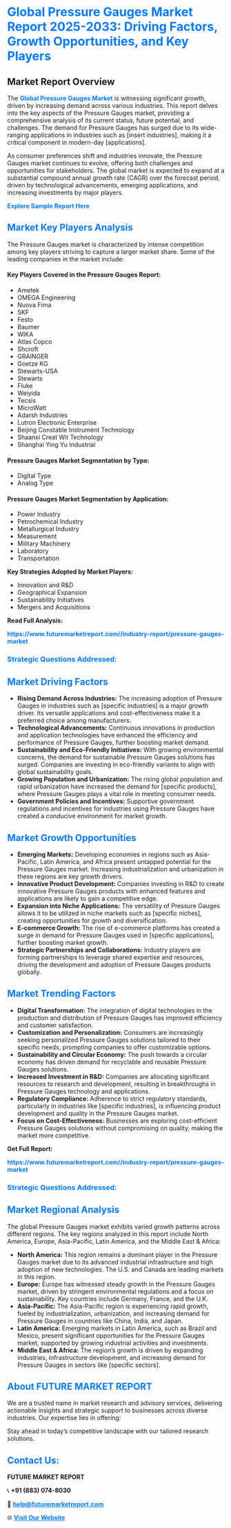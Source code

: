 <h1 style="color: #007BFF;">Global Pressure Gauges Market Report 2025-2033: Driving Factors, Growth Opportunities, and Key Players</h1>

<section id="overview">
<h2>Market Report Overview</h2>
<p>The <a href="https://www.futuremarketreport.com//industry-report/pressure-gauges-market" style="color: #007BFF; text-decoration: none;"><strong>Global Pressure Gauges Market</strong></a> is witnessing significant growth, driven by increasing demand across various industries. This report delves into the key aspects of the Pressure Gauges market, providing a comprehensive analysis of its current status, future potential, and challenges. The demand for Pressure Gauges has surged due to its wide-ranging applications in industries such as [insert industries], making it a critical component in modern-day [applications].</p>
<p>As consumer preferences shift and industries innovate, the Pressure Gauges market continues to evolve, offering both challenges and opportunities for stakeholders. The global market is expected to expand at a substantial compound annual growth rate (CAGR) over the forecast period, driven by technological advancements, emerging applications, and increasing investments by major players.</p>
</section>

<section id="overview">
<p><a href="https://www.futuremarketreport.com//request-sample/reportId=58687" style="color: #007BFF; text-decoration: none;"><strong>Explore Sample Report Here</strong></a></p>
</section>

<section id="key-players">
<h2 style="color: #007BFF;">Market Key Players Analysis</h2>
<p>The Pressure Gauges market is characterized by intense competition among key players striving to capture a larger market share. Some of the leading companies in the market include:</p>
<h4>Key Players Covered in the Pressure Gauges Report:</h4>
<ul><li>Ametek</li><li>OMEGA Engineering</li><li>Nuova Fima</li><li>SKF</li><li>Festo</li><li>Baumer</li><li>WIKA</li><li>Atlas Copco</li><li>Shcroft</li><li>GRAINGER</li><li>Goetze KG</li><li>Stewarts-USA</li><li>Stewarts</li><li>Fluke</li><li>Weiyida</li><li>Tecsis</li><li>MicroWatt</li><li>Adarsh Industries</li><li>Lutron Electronic Enterprise</li><li>Beijing Constable Instrument Technology</li><li>Shaanxi Creat Wit Technology</li><li>Shanghai Ying Yu Industrial</li></ul>
<h4>Pressure Gauges Market Segmentation by Type:</h4>
<ul><li>Digital Type</li><li>Analog Type</li></ul>

<h4>Pressure Gauges Market Segmentation by Application:</h4>
<ul><li>Power Industry</li><li>Petrochemical Industry</li><li>Metallurgical Industry</li><li>Measurement</li><li>Military Machinery</li><li>Laboratory</li><li>Transportation</li></ul>
<p><strong>Key Strategies Adopted by Market Players:</strong></p>
<ul>
<li>Innovation and R&D</li>
<li>Geographical Expansion</li>
<li>Sustainability Initiatives</li>
<li>Mergers and Acquisitions</li>
</ul>
</section>

<section>
<p><strong>Read Full Analysis: </strong></p><a href="https://www.futuremarketreport.com//industry-report/pressure-gauges-market" style="color: #007BFF; text-decoration: none;"><strong>https://www.futuremarketreport.com//industry-report/pressure-gauges-market</strong></a>
<h3 style="color: #007BFF;">Strategic Questions Addressed:</h3>
</section>

<section id="driving-factors">
<h2 style="color: #007BFF;">Market Driving Factors</h2>
<ul>
<li><strong>Rising Demand Across Industries:</strong> The increasing adoption of Pressure Gauges in industries such as [specific industries] is a major growth driver. Its versatile applications and cost-effectiveness make it a preferred choice among manufacturers.</li>
<li><strong>Technological Advancements:</strong> Continuous innovations in production and application technologies have enhanced the efficiency and performance of Pressure Gauges, further boosting market demand.</li>
<li><strong>Sustainability and Eco-Friendly Initiatives:</strong> With growing environmental concerns, the demand for sustainable Pressure Gauges solutions has surged. Companies are investing in eco-friendly variants to align with global sustainability goals.</li>
<li><strong>Growing Population and Urbanization:</strong> The rising global population and rapid urbanization have increased the demand for [specific products], where Pressure Gauges plays a vital role in meeting consumer needs.</li>
<li><strong>Government Policies and Incentives:</strong> Supportive government regulations and incentives for industries using Pressure Gauges have created a conducive environment for market growth.</li>
</ul>
</section>

<section id="growth-opportunities">
<h2 style="color: #007BFF;">Market Growth Opportunities</h2>
<ul>
<li><strong>Emerging Markets:</strong> Developing economies in regions such as Asia-Pacific, Latin America, and Africa present untapped potential for the Pressure Gauges market. Increasing industrialization and urbanization in these regions are key growth drivers.</li>
<li><strong>Innovative Product Development:</strong> Companies investing in R&D to create innovative Pressure Gauges products with enhanced features and applications are likely to gain a competitive edge.</li>
<li><strong>Expansion into Niche Applications:</strong> The versatility of Pressure Gauges allows it to be utilized in niche markets such as [specific niches], creating opportunities for growth and diversification.</li>
<li><strong>E-commerce Growth:</strong> The rise of e-commerce platforms has created a surge in demand for Pressure Gauges used in [specific applications], further boosting market growth.</li>
<li><strong>Strategic Partnerships and Collaborations:</strong> Industry players are forming partnerships to leverage shared expertise and resources, driving the development and adoption of Pressure Gauges products globally.</li>
</ul>
</section>

<section id="trending-factors">
<h2 style="color: #007BFF;">Market Trending Factors</h2>
<ul>
<li><strong>Digital Transformation:</strong> The integration of digital technologies in the production and distribution of Pressure Gauges has improved efficiency and customer satisfaction.</li>
<li><strong>Customization and Personalization:</strong> Consumers are increasingly seeking personalized Pressure Gauges solutions tailored to their specific needs, prompting companies to offer customizable options.</li>
<li><strong>Sustainability and Circular Economy:</strong> The push towards a circular economy has driven demand for recyclable and reusable Pressure Gauges solutions.</li>
<li><strong>Increased Investment in R&D:</strong> Companies are allocating significant resources to research and development, resulting in breakthroughs in Pressure Gauges technology and applications.</li>
<li><strong>Regulatory Compliance:</strong> Adherence to strict regulatory standards, particularly in industries like [specific industries], is influencing product development and quality in the Pressure Gauges market.</li>
<li><strong>Focus on Cost-Effectiveness:</strong> Businesses are exploring cost-efficient Pressure Gauges solutions without compromising on quality, making the market more competitive.</li>
</ul>
</section>

<section>
<p><strong>Get Full Report: </strong></p><a href="https://www.futuremarketreport.com//industry-report/pressure-gauges-market" style="color: #007BFF; text-decoration: none;"><strong>https://www.futuremarketreport.com//industry-report/pressure-gauges-market</strong></a>
<h3 style="color: #007BFF;">Strategic Questions Addressed:</h3>
</section>


<section id="regional-analysis">
<h2 style="color: #007BFF;">Market Regional Analysis</h2>
<p>The global Pressure Gauges market exhibits varied growth patterns across different regions. The key regions analyzed in this report include North America, Europe, Asia-Pacific, Latin America, and the Middle East & Africa:</p>
<ul>
<li><strong>North America:</strong> This region remains a dominant player in the Pressure Gauges market due to its advanced industrial infrastructure and high adoption of new technologies. The U.S. and Canada are leading markets in this region.</li>
<li><strong>Europe:</strong> Europe has witnessed steady growth in the Pressure Gauges market, driven by stringent environmental regulations and a focus on sustainability. Key countries include Germany, France, and the U.K.</li>
<li><strong>Asia-Pacific:</strong> The Asia-Pacific region is experiencing rapid growth, fueled by industrialization, urbanization, and increasing demand for Pressure Gauges in countries like China, India, and Japan.</li>
<li><strong>Latin America:</strong> Emerging markets in Latin America, such as Brazil and Mexico, present significant opportunities for the Pressure Gauges market, supported by growing industrial activities and investments.</li>
<li><strong>Middle East & Africa:</strong> The region’s growth is driven by expanding industries, infrastructure development, and increasing demand for Pressure Gauges in sectors like [specific sectors].</li>
</ul>
</section>

<footer>
<h2 style="color: #007BFF;">About FUTURE MARKET REPORT</h2>
<p>We are a trusted name in market research and advisory services, delivering actionable insights and strategic support to businesses across diverse industries. Our expertise lies in offering:</p>

<p>Stay ahead in today’s competitive landscape with our tailored research solutions.</p>

<h2 style="color: #007BFF;">Contact Us:</h2>
<p><strong>FUTURE MARKET REPORT</strong></p>
<p>📞 <strong>+91 (883) 074-8030</strong></p>
<p>📧 <strong><a href="mailto:help@futuremarketreport.com" style="color: #007BFF;">help@futuremarketreport.com</a></strong></p>
<p>🌐 <strong><a href="https://www.futuremarketreport.com/" style="color: #007BFF;">Visit Our Website</a></strong></p>
</footer>